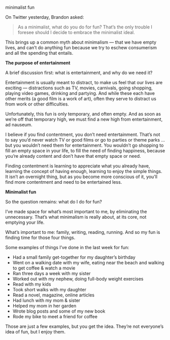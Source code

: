 minimalist fun

On Twitter yesterday, Brandon asked:

> As a minimalist, what do you do for fun? That’s the only trouble I foresee
  should I decide to embrace the minimalist ideal.

This brings up a common myth about minimalism — that we have empty lives, and
can’t do anything fun because we try to eschew consumerism and all the spending
that entails.

**The purpose of entertainment**

A brief discussion first: what is entertainment, and why do we need it?

Entertainment is usually meant to distract, to make us feel that our lives are
exciting — distractions such as TV, movies, carnivals, going shopping, playing
video games, drinking and partying. And while these each have other merits (a
good film is a work of art), often they serve to distract us from work or other
difficulties.

Unfortunately, this fun is only temporary, and often empty. And as soon as
we’re off that temporary high, we must find a new high from entertainment, ad
nauseum.

I believe if you find contentment, you don’t need entertainment. That’s not to
say you’d never watch TV or good films or go to parties or theme parks … but
you wouldn’t need them for entertainment. You wouldn’t go shopping to fill an
empty space in your life, to fill the need of finding happiness, because you’re
already content and don’t have that empty space or need.

Finding contentment is learning to appreciate what you already have, learning
the concept of having enough, learning to enjoy the simple things. It isn’t an
overnight thing, but as you become more conscious of it, you’ll find more
contentment and need to be entertained less.

**Minimalist fun**

So the question remains: what do I do for fun?

I’ve made space for what’s most important to me, by eliminating the
unnecessary. That’s what minimalism is really about, at its core, not emptying
your life.

What’s important to me: family, writing, reading, running. And so my fun is
finding time for those four things.

Some examples of things I’ve done in the last week for fun:

* Had a small family get-together for my daughter’s birthday
* Went on a walking date with my wife, eating near the beach and walking to get coffee & watch a movie
* Ran three days a week with my sister
* Worked out with my nephew, doing full-body weight exercises
* Read with my kids
* Took short walks with my daughter
* Read a novel, magazine, online articles
* Had lunch with my mom & sister
* Helped my mom in her garden
* Wrote blog posts and some of my new book
* Rode my bike to meet a friend for coffee

Those are just a few examples, but you get the idea. They’re not everyone’s
idea of fun, but I enjoy them.
